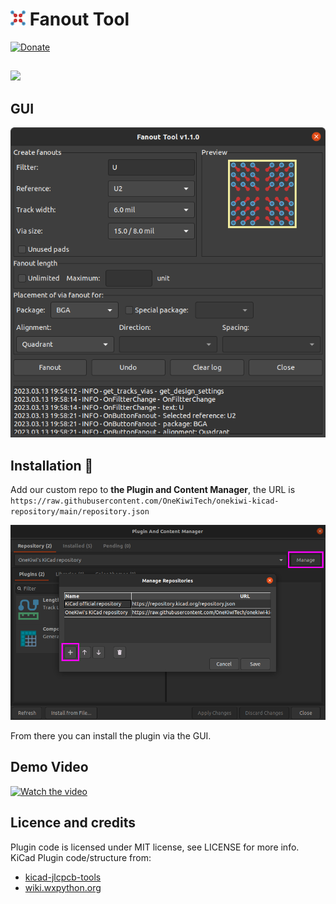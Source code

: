 # ![icon](onekiwi/icon.png) Fanout Tool

[![Donate](https://img.shields.io/badge/PayPal-Buy%20Me%20a%20Coffee-brightgreen?style=flat&logo=PayPal)](https://paypal.me/phutruong811)

##
<img src="https://img.shields.io/badge/KiCad-v8-brightgreen?style=flat&logo=KiCad">


## GUI
![screenshot](doc/fanout_tool.png)

## Installation 💾

Add our custom repo to **the Plugin and Content Manager**, the URL is `https://raw.githubusercontent.com/OneKiwiTech/onekiwi-kicad-repository/main/repository.json`

![pcm](doc/pcm.png)

From there you can install the plugin via the GUI.


## Demo Video
[![Watch the video](https://img.youtube.com/vi/-J81S3inhoc/sddefault.jpg)](https://youtu.be/-J81S3inhoc)

## Licence and credits
Plugin code is licensed under MIT license, see LICENSE for more info.  
KiCad Plugin code/structure from:
- [kicad-jlcpcb-tools](https://github.com/Bouni/kicad-jlcpcb-tools)
- [wiki.wxpython.org](https://wiki.wxpython.org/ModelViewController)